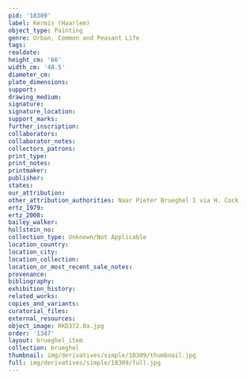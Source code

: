 ```yaml
---
pid: '18309'
label: Kermis (Haarlem)
object_type: Painting
genre: Urban, Common and Peasant Life
tags: 
realdate: 
height_cm: '66'
width_cm: '48.5'
diameter_cm: 
plate_dimensions: 
support: 
drawing_medium: 
signature: 
signature_location: 
support_marks: 
further_inscription: 
collaborators: 
collaborator_notes: 
collectors_patrons: 
print_type: 
print_notes: 
printmaker: 
publisher: 
states: 
our_attribution: 
other_attribution_authorities: Naar Pieter Brueghel I via H. Cock
ertz_1979: 
ertz_2008: 
bailey_walker: 
hollstein_no: 
collection_type: Unknown/Not Applicable
location_country: 
location_city: 
location_collection: 
location_or_most_recent_sale_notes: 
provenance: 
bibliography: 
exhibition_history: 
related_works: 
copies_and_variants: 
curatorial_files: 
external_resources: 
object_image: RKD372.0a.jpg
order: '1347'
layout: brueghel_item
collection: brueghel
thumbnail: img/derivatives/simple/18309/thumbnail.jpg
full: img/derivatives/simple/18309/full.jpg
---
```

